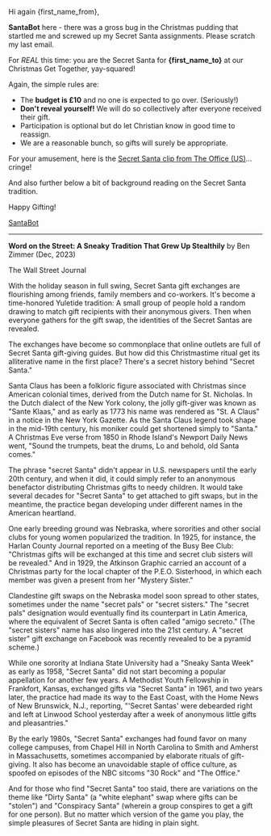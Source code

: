 Hi again {first_name_from},

**SantaBot** here - there was a gross bug in the Christmas pudding that startled me and screwed up my Secret Santa assignments. Please scratch my last email.

For _REAL_ this time: you are the Secret Santa for **{first_name_to}** at our Christmas Get Together, yay-squared!

Again, the simple rules are: 
- The **budget is £10** and no one is expected to go over. (Seriously!) 
- **Don't reveal yourself!** We will do so collectively after everyone received their gift. 
- Participation is optional but do let Christian know in good time to reassign. 
- We are a reasonable bunch, so gifts will surely be appropriate.

For your amusement, here is the [Secret Santa clip from The Office (US)](https://www.youtube.com/watch?v=19ulSNSRKyU)... cringe!

And also further below a bit of background reading on the Secret Santa tradition.

Happy Gifting!

[SantaBot](https://github.com/christian-engels/secret-santa)

---

**Word on the Street: A Sneaky Tradition That Grew Up Stealthily** by Ben Zimmer (Dec, 2023)

The Wall Street Journal

With the holiday season in full swing, Secret Santa gift exchanges are flourishing among friends, family members and co-workers. It's become a time-honored Yuletide tradition: A small group of people hold a random drawing to match gift recipients with their anonymous givers. Then when everyone gathers for the gift swap, the identities of the Secret Santas are revealed.

The exchanges have become so commonplace that online outlets are full of Secret Santa gift-giving guides. But how did this Christmastime ritual get its alliterative name in the first place? There's a secret history behind "Secret Santa."

Santa Claus has been a folkloric figure associated with Christmas since American colonial times, derived from the Dutch name for St. Nicholas. In the Dutch dialect of the New York colony, the jolly gift-giver was known as "Sante Klaas," and as early as 1773 his name was rendered as "St. A Claus" in a notice in the New York Gazette. As the Santa Claus legend took shape in the mid-19th century, his moniker could get shortened simply to "Santa." A Christmas Eve verse from 1850 in Rhode Island's Newport Daily News went, "Sound the trumpets, beat the drums, Lo and behold, old Santa comes."

The phrase "secret Santa" didn't appear in U.S. newspapers until the early 20th century, and when it did, it could simply refer to an anonymous benefactor distributing Christmas gifts to needy children. It would take several decades for "Secret Santa" to get attached to gift swaps, but in the meantime, the practice began developing under different names in the American heartland.

One early breeding ground was Nebraska, where sororities and other social clubs for young women popularized the tradition. In 1925, for instance, the Harlan County Journal reported on a meeting of the Busy Bee Club: "Christmas gifts will be exchanged at this time and secret club sisters will be revealed." And in 1929, the Atkinson Graphic carried an account of a Christmas party for the local chapter of the P.E.O. Sisterhood, in which each member was given a present from her "Mystery Sister."

Clandestine gift swaps on the Nebraska model soon spread to other states, sometimes under the name "secret pals" or "secret sisters." The "secret pals" designation would eventually find its counterpart in Latin America, where the equivalent of Secret Santa is often called "amigo secreto." (The "secret sisters" name has also lingered into the 21st century. A "secret sister" gift exchange on Facebook was recently revealed to be a pyramid scheme.)

While one sorority at Indiana State University had a "Sneaky Santa Week" as early as 1958, "Secret Santa" did not start becoming a popular appellation for another few years. A Methodist Youth Fellowship in Frankfort, Kansas, exchanged gifts via "Secret Santa" in 1961, and two years later, the practice had made its way to the East Coast, with the Home News of New Brunswick, N.J., reporting, "'Secret Santas' were debearded right and left at Linwood School yesterday after a week of anonymous little gifts and pleasantries."

By the early 1980s, "Secret Santa" exchanges had found favor on many college campuses, from Chapel Hill in North Carolina to Smith and Amherst in Massachusetts, sometimes accompanied by elaborate rituals of gift-giving. It also has become an unavoidable staple of office culture, as spoofed on episodes of the NBC sitcoms "30 Rock" and "The Office."

And for those who find "Secret Santa" too staid, there are variations on the theme like "Dirty Santa" (a "white elephant" swap where gifts can be "stolen") and "Conspiracy Santa" (wherein a group conspires to get a gift for one person). But no matter which version of the game you play, the simple pleasures of Secret Santa are hiding in plain sight.
